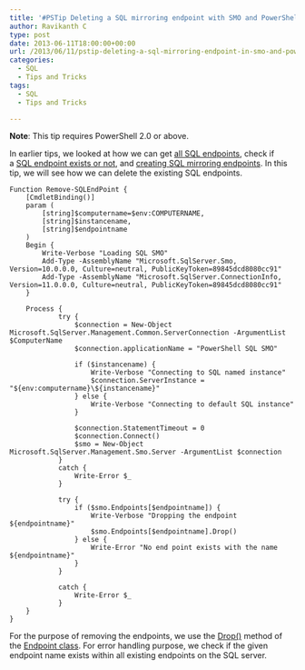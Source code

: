 ```yaml
---
title: '#PSTip Deleting a SQL mirroring endpoint with SMO and PowerShell'
author: Ravikanth C
type: post
date: 2013-06-11T18:00:00+00:00
url: /2013/06/11/pstip-deleting-a-sql-mirroring-endpoint-in-smo-and-powershell/
categories:
  - SQL
  - Tips and Tricks
tags:
  - SQL
  - Tips and Tricks

---
```

**Note**: This tip requires PowerShell 2.0 or above.

In earlier tips, we looked at how we can get [all SQL endpoints][1], check if a [SQL endpoint exists or not][2], and [creating SQL mirroring endpoints][3]. In this tip, we will see how we can delete the existing SQL endpoints.


    Function Remove-SQLEndPoint {
        [CmdletBinding()]
        param (
            [string]$computername=$env:COMPUTERNAME,
            [string]$instancename,
            [string]$endpointname
        )
        Begin {
            Write-Verbose "Loading SQL SMO"
            Add-Type -AssemblyName "Microsoft.SqlServer.Smo, Version=10.0.0.0, Culture=neutral, PublicKeyToken=89845dcd8080cc91"
            Add-Type -AssemblyName "Microsoft.SqlServer.ConnectionInfo, Version=11.0.0.0, Culture=neutral, PublicKeyToken=89845dcd8080cc91"
        }
    
        Process {
                try {
                    $connection = New-Object Microsoft.SqlServer.Management.Common.ServerConnection -ArgumentList $ComputerName
                    $connection.applicationName = "PowerShell SQL SMO"
    
                    if ($instancename) {
                        Write-Verbose "Connecting to SQL named instance"
                        $connection.ServerInstance = "${env:computername}\${instancename}"
                    } else {
                        Write-Verbose "Connecting to default SQL instance"
                    }
    
                    $connection.StatementTimeout = 0
                    $connection.Connect()
                    $smo = New-Object Microsoft.SqlServer.Management.Smo.Server -ArgumentList $connection
                }
                catch {
                    Write-Error $_
                }
    
                try {
                    if ($smo.Endpoints[$endpointname]) {
                        Write-Verbose "Dropping the endpoint ${endpointname}"
                        $smo.Endpoints[$endpointname].Drop()
                    } else {
                        Write-Error "No end point exists with the name ${endpointname}"
                    }
                }
    
                catch {
                    Write-Error $_
                }
        }
    }
For the purpose of removing the endpoints, we use the [Drop()][4] method of the [Endpoint class][5]. For error handling purpose, we check if the given endpoint name exists within all existing endpoints on the SQL server.

[1]: /2013/06/03/pstip-list-all-endpoints-in-a-sql-deployment/
[2]: /2013/06/04/pstip-check-if-a-sql-endpoint-exists-or-not/
[3]: /2013/06/10/pstip-creating-a-sql-tcp-mirroring-endpoint-in-smo-and-powershell
[4]: http://msdn.microsoft.com/en-us/library/microsoft.sqlserver.management.smo.endpoint.drop.aspx
[5]: http://msdn.microsoft.com/en-us/library/microsoft.sqlserver.management.smo.endpoint.aspx